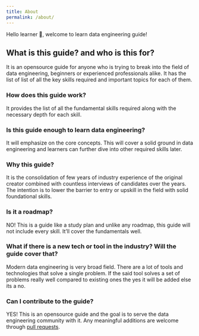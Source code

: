 ```yaml
---
title: About
permalink: /about/
---
```

Hello learner 👋, welcome to learn data engineering guide!

## What is this guide? and who is this for?

It is an opensource guide for anyone who is trying to break into the field of data engineering, beginners or experienced professionals alike. It has the list of list of all the key skills required and important topics for each of them.

### How does this guide work?

It provides the list of all the fundamental skills required along with the necessary depth for each skill.

### Is this guide enough to learn data engineering?

It will emphasize on the core concepts. This will cover a solid ground in data engineering and learners can further dive into other required skills later.

### Why this guide?

It is the consolidation of few years of industry experience of the original creator combined with countless interviews of candidates over the years. The intention is to lower the barrier to entry or upskill in the field with solid foundational skills.

### Is it a roadmap?

NO! This is a guide like a study plan and unlike any roadmap, this guide will not include every skill. It’ll cover the fundamentals well.

### What if there is a new tech or tool in the industry? Will the guide cover that?

Modern data engineering is very broad field. There are a lot of tools and technologies that solve a single problem. If the said tool solves a set of problems really well compared to existing ones the yes it will be added else its a no.

### Can I contribute to the guide?

YES! This is an opensource guide and the goal is to serve the data engineering community with it. Any meaningful additions are welcome through [pull requests](https://docs.github.com/en/pull-requests/collaborating-with-pull-requests/proposing-changes-to-your-work-with-pull-requests/creating-a-pull-request).

